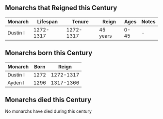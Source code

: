 ## Monarchs that Reigned this Century
| Monarch | Lifespan | Tenure | Reign | Ages | Notes |
| ------- | ------- | ------- | ------- | ------- | ------- |
| Dustin I | 1272-1317 | 1272-1317 | 45 years | 0-45 | - |

## Monarchs born this Century
| Monarch | Born | Reign |
| ------- | ------- | ----- |
| Dustin I | 1272 | 1272-1317 |
| Ayden I | 1296 | 1317-1366 |


## Monarchs died this Century
No monarchs have died during this century

